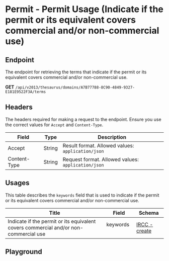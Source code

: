 <script setup>
import "../../../style.css"
import SwaggerUI from "../../../swagger/view/SwaggerUI.vue"
import swaggerJson from "../../../swagger/json/thesaurus.permit.permit-usage.json";
</script>

# Permit - Permit Usage (Indicate if the permit or its equivalent covers commercial and/or non-commercial use)

## Endpoint

The endpoint for retrieving the terms that indicate if the permit or its equivalent covers commercial and/or non-commercial use.

**GET** `/api/v2013/thesaurus/domains/A7B77788-8C90-4849-9327-E181E9522F3A/terms`

## Headers

The headers required for making a request to the endpoint. Ensure you use the correct values for `Accept` and `Content-Type`.

| Field            | Type   | Description                    |
| ---------------- | ------ | ------------------------------ |
| Accept           | String | Result format. Allowed values: `application/json`  |
| Content-Type     | String | Request format. Allowed values: `application/json` |

## Usages

This table describes the `keywords` field that is used to indicate if the permit or its equivalent covers commercial and/or non-commercial use.

| Title            | Field   | Schema                    |
| ---------------- | ------ | ------------------------------ |
| Indicate if the permit or its equivalent covers commercial and/or non-commercial use          | keywords &nbsp; &nbsp; | <a href="/ircc/published/create">IRCC - create</a>  |

## Playground

<SwaggerUI :swaggerJson="swaggerJson" />